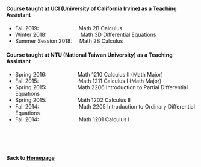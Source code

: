 #### Course taught at UCI (University of California Irvine) as a Teaching Assistant  

* Fall 2019: &nbsp;  &nbsp; &nbsp; &nbsp; &nbsp; &nbsp; &nbsp; &nbsp; &nbsp; &nbsp; &nbsp; &nbsp; &nbsp;  Math 2B Calculus    
* Winter 2018:   &nbsp;   &nbsp;  &nbsp; &nbsp; &nbsp; &nbsp;  &nbsp; &nbsp; &nbsp; &nbsp; &nbsp;  Math 3D Differential Equations    
* Summer Session 2018:  &nbsp; &nbsp;  Math 2B Calculus  


#### Course taught at NTU (National Taiwan University) as a Teaching Assistant  

* Spring 2016: &nbsp; &nbsp; &nbsp; &nbsp; &nbsp; &nbsp; &nbsp; &nbsp; &nbsp; &nbsp;           Math 1210 Calculus II (Math Major) 
* Fall 2015: &nbsp;  &nbsp; &nbsp; &nbsp; &nbsp; &nbsp; &nbsp; &nbsp; &nbsp; &nbsp; &nbsp; &nbsp; &nbsp;             Math 1211 Calculus I  (Math Major)
* Spring 2015: &nbsp; &nbsp; &nbsp; &nbsp; &nbsp; &nbsp; &nbsp; &nbsp; &nbsp; &nbsp;           Math 2206 Introduction to Partial Differential Equations
* Spring 2015: &nbsp; &nbsp; &nbsp; &nbsp; &nbsp; &nbsp; &nbsp; &nbsp; &nbsp; &nbsp;           Math 1202 Calculus II
* Fall 2014: &nbsp;  &nbsp; &nbsp; &nbsp; &nbsp; &nbsp; &nbsp; &nbsp; &nbsp; &nbsp; &nbsp; &nbsp; &nbsp;             Math 2205 Introduction to Ordinary Differential Equations
* Fall 2014: &nbsp;  &nbsp; &nbsp; &nbsp; &nbsp; &nbsp; &nbsp; &nbsp; &nbsp; &nbsp; &nbsp; &nbsp; &nbsp;             Math 1201 Calculus I



                        
<br />    
<br />
<br />
      
#### Back to [Homepage](https://chaominl.github.io)

